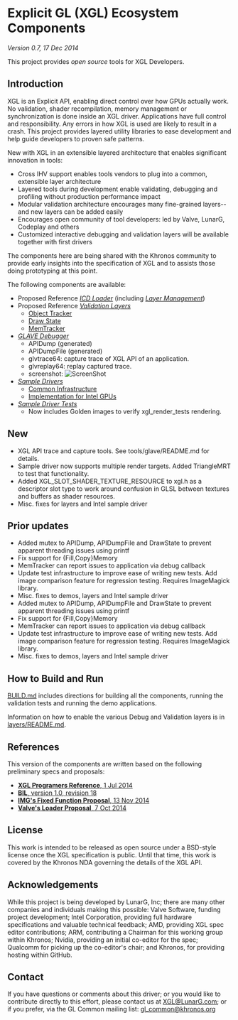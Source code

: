 # Explicit GL (XGL) Ecosystem Components
*Version 0.7, 17 Dec 2014*

This project provides *open source* tools for XGL Developers.

## Introduction

XGL is an Explicit API, enabling direct control over how GPUs actually work. No validation, shader recompilation, memory management or synchronization is done inside an XGL driver. Applications have full control and responsibility. Any errors in how XGL is used are likely to result in a crash. This project provides layered utility libraries to ease development and help guide developers to proven safe patterns.

New with XGL in an extensible layered architecture that enables significant innovation in tools:
- Cross IHV support enables tools vendors to plug into a common, extensible layer architecture
- Layered tools during development enable validating, debugging and profiling without production performance impact
- Modular validation architecture encourages many fine-grained layers--and new layers can be added easily
- Encourages open community of tool developers: led by Valve, LunarG, Codeplay and others
- Customized interactive debugging and validation layers will be available together with first drivers

The components here are being shared with the Khronos community to provide
early insights into the specification of XGL and to assists those doing
prototyping at this point.

The following components are available:
- Proposed Reference [*ICD Loader*](loader) (including [*Layer Management*](layers/README.md))
- Proposed Reference [*Validation Layers*](layers/)
  - [Object Tracker](layers/object_track.c)
  - [Draw State](layers/draw_state.c)
  - [MemTracker](layers/mem_tracker.c)
- [*GLAVE Debugger*](tools/glave)
  - APIDump (generated)
  - APIDumpFile (generated)
  - glvtrace64: capture trace of XGL API of an application.
  - glvreplay64: replay captured trace.
  - screenshot: ![ScreenShot](http://www.lunarg.com/wp-content/themes/LunarG/images/logo.png)
- [*Sample Drivers*](icd)
  - [Common Infrastructure](icd/common)
  - [Implementation for Intel GPUs](icd/intel)
- [*Sample Driver Tests*](tests)
  - Now includes Golden images to verify xgl_render_tests rendering.

## New

- XGL API trace and capture tools. See tools/glave/README.md for details.
- Sample driver now supports multiple render targets. Added TriangleMRT to test that functionality.
- Added XGL_SLOT_SHADER_TEXTURE_RESOURCE to xgl.h as a descriptor slot type to work around confusion in GLSL
  between textures and buffers as shader resources.
- Misc. fixes for layers and Intel sample driver

## Prior updates

- Added mutex to APIDump, APIDumpFile and DrawState to prevent apparent threading issues using printf
- Fix support for {Fill,Copy}Memory
- MemTracker can report issues to application via debug callback
- Update test infrastructure to improve ease of writing new tests. Add image comparison feature for regression testing. Requires ImageMagick library.
- Misc. fixes to demos, layers and Intel sample driver
- Added mutex to APIDump, APIDumpFile and DrawState to prevent apparent threading issues using printf
- Fix support for {Fill,Copy}Memory
- MemTracker can report issues to application via debug callback
- Update test infrastructure to improve ease of writing new tests. Add image comparison feature for regression testing. Requires ImageMagick library.
- Misc. fixes to demos, layers and Intel sample driver

## How to Build and Run

[BUILD.md](BUILD.md)
includes directions for building all the components, running the validation tests and running the demo applications.

Information on how to enable the various Debug and Validation layers is in
[layers/README.md](layers/README.md).

## References
This version of the components are written based on the following preliminary specs and proposals:
- [**XGL Programers Reference**, 1 Jul 2014](https://cvs.khronos.org/svn/repos/oglc/trunk/nextgen/proposals/AMD/Explicit%20GL%20Programming%20Guide%20and%20API%20Reference.pdf)
- [**BIL**, version 1.0, revision 18](https://cvs.khronos.org/svn/repos/oglc/trunk/nextgen/proposals/BIL/Specification/BIL.html)
- [**IMG's Fixed Function Proposal**, 13 Nov 2014](https://cvs.khronos.org/svn/repos/oglc/trunk/nextgen/XGL/accepted/xgl_fixed_function_vertex_fetch_proposal.txt)
- [**Valve's Loader Proposal**, 7 Oct 2014](https://cvs.khronos.org/svn/repos/oglc/trunk/nextgen/proposals/Valve/xglLayers.pptx)

## License
This work is intended to be released as open source under a BSD-style
license once the XGL specification is public. Until that time, this work
is covered by the Khronos NDA governing the details of the XGL API.

## Acknowledgements
While this project is being developed by LunarG, Inc; there are many other
companies and individuals making this possible: Valve Software, funding
project development; Intel Corporation, providing full hardware specifications
and valuable technical feedback; AMD, providing XGL spec editor contributions;
ARM, contributing a Chairman for this working group within Khronos; Nvidia,
providing an initial co-editor for the spec; Qualcomm for picking up the
co-editor's chair; and Khronos, for providing hosting within GitHub.

## Contact
If you have questions or comments about this driver; or you would like to contribute
directly to this effort, please contact us at XGL@LunarG.com; or if you prefer, via
the GL Common mailing list: gl_common@khronos.org
